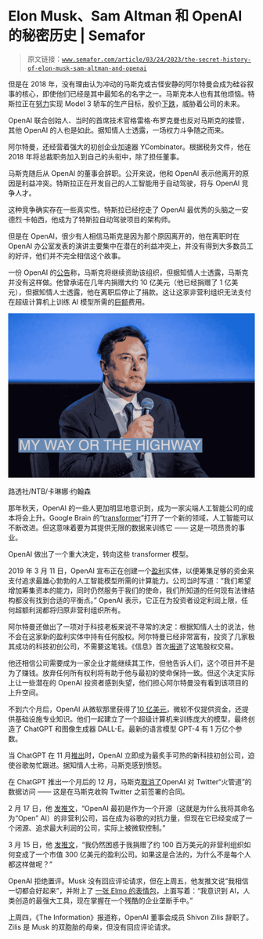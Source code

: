 # Elon Musk、Sam Altman 和 OpenAI 的秘密历史 | Semafor

> 原文链接：[`www.semafor.com/article/03/24/2023/the-secret-history-of-elon-musk-sam-altman-and-openai`](https://www.semafor.com/article/03/24/2023/the-secret-history-of-elon-musk-sam-altman-and-openai)

但是在 2018 年，没有理由认为冲动的马斯克或古怪安静的阿尔特曼会成为硅谷叙事的核心，即使他们已经是其中最知名的名字之一。马斯克本人也有其他烦恼。特斯拉正在[努力](https://www.businessinsider.com/why-tesla-is-struggling-to-make-model-3-2017-10)实现 Model 3 轿车的生产目标，股价[下跌](https://www.cnbc.com/2017/11/01/tesla-q3-2017-earnings.html)，威胁着公司的未来。

OpenAI 联合创始人、当时的首席技术官格雷格·布罗克曼也反对马斯克的接管，其他 OpenAI 的人也是如此。据知情人士透露，一场权力斗争随之而来。

阿尔特曼，还经营着强大的初创企业加速器 YCombinator。根据税务文件，他在 2018 年将总裁职务加入到自己的头衔中，除了担任董事。

马斯克随后从 OpenAI 的董事会辞职。公开来说，他和 OpenAI 表示他离开的原因是利益冲突。特斯拉正在开发自己的人工智能用于自动驾驶，将与 OpenAI 竞争人才。

这种竞争确实存在一些真实性。特斯拉已经挖走了 OpenAI 最优秀的头脑之一安德烈·卡帕西，他成为了特斯拉自动驾驶项目的架构师。

但是在 OpenAI，很少有人相信马斯克是因为那个原因离开的，他在离职时在 OpenAI 办公室发表的演讲主要集中在潜在的利益冲突上，并没有得到大多数员工的好评，他们并不完全相信这个故事。

一份 OpenAI 的[公告](https://openai.com/blog/openai-supporters)称，马斯克将继续资助该组织，但据知情人士透露，马斯克并没有这样做。他曾承诺在几年内捐赠大约 10 亿美元（他已经捐赠了 1 亿美元），但据知情人士透露，他在离职后停止了捐款。这让这家非营利组织无法支付在超级计算机上训练 AI 模型所需的[巨额](https://openai.com/research/ai-and-compute)费用。

![Elon Musk](img/ba9c3bd6380beea328033e9d1c073ca8.png)

路透社/NTB/卡琳娜·约翰森

那年秋天，OpenAI 的一些人更加明显地意识到，成为一家尖端人工智能公司的成本将会上升。Google Brain 的“[transformer](https://www.youtube.com/watch?v=9P_VAMyb-7k)”打开了一个新的领域，人工智能可以不断改进。但这意味着要为其提供无限的数据来训练它 —— 这是一项昂贵的事业。

OpenAI 做出了一个重大决定，转向这些 transformer 模型。

2019 年 3 月 11 日，OpenAI 宣布正在创建一个[盈利](https://futurism.com/ai-elon-musk-openai-profit)实体，以便筹集足够的资金来支付追求最雄心勃勃的人工智能模型所需的计算能力。公司当时写道：“我们希望增加筹集资本的能力，同时仍然服务于我们的使命，我们所知道的任何现有法律结构都没有找到合适的平衡点。” OpenAI 表示，它正在为投资者设定利润上限，任何超额利润都将归原非营利组织所有。

阿尔特曼还做出了一项对于科技老板来说不寻常的决定：根据知情人士的说法，他不会在这家新的盈利实体中持有任何股权。阿尔特曼已经非常富有，投资了几家极其成功的科技初创公司，不需要这笔钱。《信息》首次[报道](https://www.theinformation.com/articles/microsoft-openai-inside-techs-hottest-romance?utm_source=ti_app&rc=nocdws)了这笔股权交易。

他还相信公司需要成为一家企业才能继续其工作，但他告诉人们，这个项目并不是为了赚钱。放弃任何所有权利将有助于他与最初的使命保持一致。但这个决定实际上让一些潜在的 OpenAI 投资者感到失望，他们担心阿尔特曼没有看到该项目的上升空间。

不到六个月后，OpenAI 从微软那里获得了[10 亿美元](https://techcrunch.com/2019/07/22/microsoft-invests-1-billion-in-openai-in-new-multiyear-partnership/)，微软不仅提供资金，还提供基础设施专业知识。他们一起建立了一个超级计算机来训练庞大的模型，最终创造了 ChatGPT 和图像生成器 DALL-E。最新的语言模型 GPT-4 有 1 万亿个参数。

当 ChatGPT 在 11 月[推出](https://www.theguardian.com/technology/2022/dec/05/what-is-ai-chatbot-phenomenon-chatgpt-and-could-it-replace-humans)时，OpenAI 立即成为最炙手可热的新科技初创公司，迫使谷歌匆忙跟进。据知情人士称，马斯克感到愤怒。

在 ChatGPT 推出一个月后的 12 月，马斯克[取消了](https://twitter.com/elonmusk/status/1599291104687374338?s=20)OpenAI 对 Twitter“火管道”的数据访问 —— 这是在马斯克收购 Twitter 之前签署的合同。

2 月 17 日，他 [发推文](https://twitter.com/elonmusk/status/1626516035863212034?s=20)，“OpenAI 最初是作为一个开源（这就是为什么我将其命名为“Open” AI）的非营利公司，旨在成为谷歌的对抗力量，但现在它已经变成了一个闭源、追求最大利润的公司，实际上被微软控制。”

3 月 15 日，他 [发推文](https://twitter.com/elonmusk/status/1636047019893481474?s=20)，“我仍然困惑于我捐赠了约 100 百万美元的非营利组织如何变成了一个市值 300 亿美元的盈利公司。如果这是合法的，为什么不是每个人都这样做呢？”

OpenAI 拒绝置评。Musk 没有回应评论请求，但在上周五，他发推文说“我相信一切都会好起来”，并附上了 [一张 Elmo 的表情包](https://twitter.com/elonmusk/status/1639200036578885632?s=20)，上面写着：“我意识到 AI，人类创造的最强大工具，现在掌握在一个残酷的企业垄断手中。”

上周四，《The Information》报道称，OpenAI 董事会成员 Shivon Zilis 辞职了。Zilis 是 Musk 的双胞胎的母亲，但没有回应评论请求。
